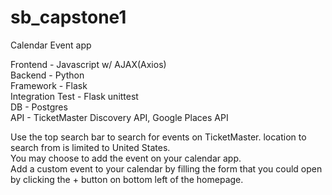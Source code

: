 # sb_capstone1
Calendar Event app

Frontend - Javascript w/ AJAX(Axios)  
Backend - Python  
Framework - Flask  
Integration Test - Flask unittest   
DB - Postgres  
API - TicketMaster Discovery API, Google Places API



Use the top search bar to search for events on TicketMaster. location to search from is limited to United States.   
You may choose to add the event on your calendar app.   
Add a custom event to your calendar by filling the form that you could open by clicking the + button on bottom left of the homepage.   

